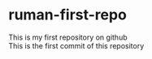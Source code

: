 # ruman-first-repo
This is my first repository on github
<br>
This is the first commit of this repository
